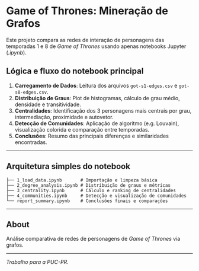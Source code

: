 # Game of Thrones: Mineração de Grafos

Este projeto compara as redes de interação de personagens das temporadas 1 e 8 de *Game of Thrones* usando apenas notebooks Jupyter (*.ipynb*).

## Lógica e fluxo do notebook principal

1. **Carregamento de Dados**: Leitura dos arquivos `got-s1-edges.csv` e `got-s8-edges.csv`.
2. **Distribuição de Graus**: Plot de histogramas, cálculo de grau médio, densidade e transitividade.
3. **Centralidades**: Identificação dos 3 personagens mais centrais por grau, intermediação, proximidade e autovetor.
4. **Detecção de Comunidades**: Aplicação de algoritmo (e.g. Louvain), visualização colorida e comparação entre temporadas.
5. **Conclusões**: Resumo das principais diferenças e similaridades encontradas.

---

## Arquitetura simples do notebook

```
├── 1_load_data.ipynb       # Importação e limpeza básica
├── 2_degree_analysis.ipynb # Distribuição de graus e métricas
├── 3_centrality.ipynb      # Cálculo e ranking de centralidades
├── 4_communities.ipynb     # Detecção e visualização de comunidades
└── report_summary.ipynb    # Conclusões finais e comparações
```

---

## About

Análise comparativa de redes de personagens de *Game of Thrones* via grafos.

---

*Trabalho para a PUC-PR.*
